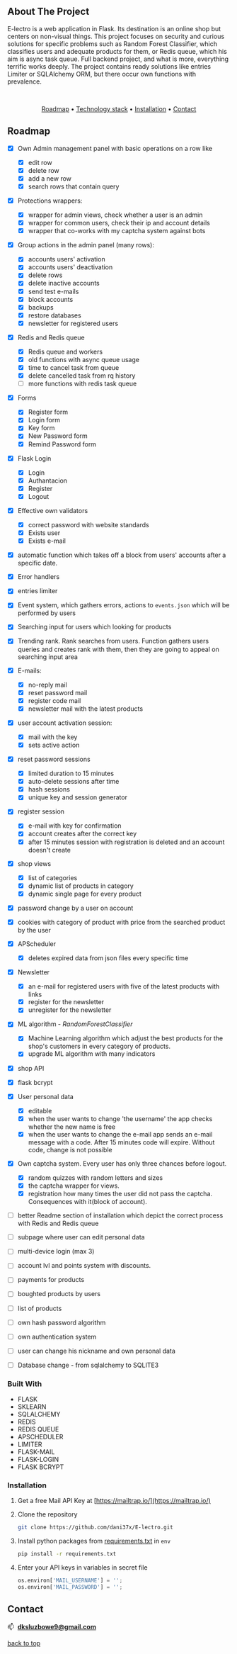 ## About The Project
<a name="readme-top"></a>

E-lectro is a web application in Flask. Its destination is an online shop but centers on non-visual things. This project focuses on security and curious solutions for specific problems such as Random Forest Classifier, which classifies users and adequate products for them, or Redis queue, which his aim is async task queue. Full backend project, and what is more, everything terrific works deeply. The project contains ready solutions like entries Limiter or SQLAlchemy ORM, but there occur own functions with prevalence. 

<br>
<div align="center">

  [Roadmap](#roadmap) •
  [Technology stack](#technology_stack) •
  [Installation](#installation) •
  [Contact](#contact)
  
 </div>

## Roadmap

<a name="roadmap"></a>

- [x] Own Admin management panel with basic operations on a row like
  - [x] edit row
  - [x] delete row
  - [x] add a new row
  - [x] search rows that contain query
- [x] Protections wrappers:
  - [x] wrapper for admin views, check whether a user is an admin
  - [x] wrapper for common users, check their ip and account details
  - [x] wrapper that co-works with my captcha system against bots
- [x] Group actions in the admin panel (many rows):
  - [x] accounts users' activation
  - [x] accounts users' deactivation
  - [x] delete rows
  - [x] delete inactive accounts
  - [x] send test e-mails
  - [x] block accounts
  - [x] backups
  - [x] restore databases
  - [x] newsletter for registered users
- [x] Redis and Redis queue
  - [x] Redis queue and workers
  - [x] old functions with async queue usage
  - [x] time to cancel task from queue
  - [x] delete cancelled task from rq history
  - [ ] more functions with redis task queue
- [x] Forms
  - [x] Register form
  - [x] Login form 
  - [x] Key form
  - [x] New Password form
  - [x] Remind Password form
- [x] Flask Login
  - [x] Login
  - [x] Authantacion
  - [x] Register
  - [x] Logout
- [x] Effective own validators
  - [x] correct password with website standards
  - [x] Exists user
  - [x] Exists e-mail
- [x] automatic function which takes off a block from users' accounts after a specific date.
- [x] Error handlers
- [x] entries limiter
- [x] Event system, which gathers errors, actions to `events.json` which will be performed by users
- [x] Searching input for users which looking for products
- [x] Trending rank. Rank searches from users. Function gathers users queries and creates rank with them, then they are going to appeal on searching input area
- [x] E-mails:
  - [x] no-reply mail
  - [x] reset password mail
  - [x] register code mail
  - [x] newsletter mail with the latest products
- [x] user account activation session:
  - [x] mail with the key
  - [x] sets active action
- [x] reset password sessions  
  - [x] limited duration to 15 minutes
  - [x] auto-delete sessions after time
  - [x] hash sessions
  - [x] unique key and session generator
- [x] register session
  - [x] e-mail with key for confirmation
  - [x] account creates after the correct key
  - [x] after 15 minutes session with registration is deleted and an account doesn't create
- [x] shop views
  - [x] list of categories
  - [x] dynamic list of products in category
  - [x] dynamic single page for every product
- [x] password change by a user on account
- [x] cookies with category of product with price from the searched product by the user
- [x] APScheduler
  - [x] deletes expired data from json files every specific time
- [x] Newsletter
  - [x] an e-mail for registered users with five of the latest products with links
  - [x] register for the newsletter
  - [x] unregister for  the newsletter
- [x] ML algorithm - *RandomForestClassifier*
  - [x] Machine Learning algorithm which adjust the best products for the shop's customers in every category of products.
  - [x] upgrade ML algorithm with many indicators
- [x] shop API
- [x] flask bcrypt
- [x] User personal data
  - [x] editable
  - [x] when the user wants to change 'the username' the app checks whether the new name is free
  - [x] when the user wants to change the e-mail app sends an e-mail message with a code. After 15 minutes code will expire. Without code, change is not possible
- [x] Own captcha system. Every user has only three chances before logout.
  - [x] random quizzes with random letters and sizes
  - [x] the captcha wrapper for views.
  - [x] registration how many times the user did not pass the captcha. Consequences with it(block of account).
- [ ] better Readme section of installation which depict the correct process with Redis and Redis queue
- [ ] subpage where user can edit personal data
- [ ] multi-device login (max 3)
- [ ] account lvl and points system with discounts.
- [ ] payments for products
- [ ] boughted products by users
- [ ] list of products
- [ ] own hash password algorithm
- [ ] own authentication system
- [ ] user can change his nickname and own personal data
- [ ] Database change - from sqlalchemy to SQLITE3


### Built With
<a name="technology_stack"></a>
* FLASK
* SKLEARN
* SQLALCHEMY
* REDIS
* REDIS QUEUE
* APSCHEDULER
* LIMITER
* FLASK-MAIL
* FLASK-LOGIN
* FLASK BCRYPT


### Installation
<a name="installation"></a>

1. Get a free Mail API Key at [https://mailtrap.io/](https://mailtrap.io/)

2. Clone the repository
   ```sh
   git clone https://github.com/dani37x/E-lectro.git
   ```
3. Install python packages from [requirements.txt](https://github.com/dani37x/E-lectro/blob/master/requirements.txt) in `env`
   ```sh
   pip install -r requirements.txt
   ```
4. Enter your API keys in variables in secret file
   ```python
   os.environ['MAIL_USERNAME'] = '';
   os.environ['MAIL_PASSWORD'] = '';
   ```



## Contact
<a name="contact"></a>
📫&nbsp;  **dksluzbowe9@gmail.com**



<p align="left"><a href="#readme-top">back to top</a></p>
